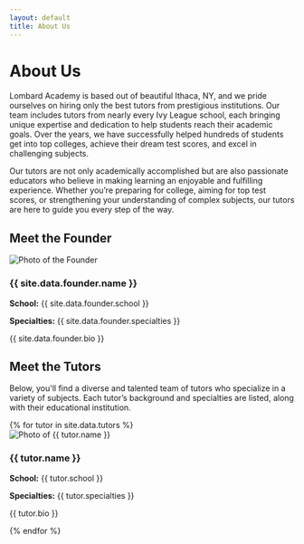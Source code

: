```yaml
---
layout: default
title: About Us
---
```


# About Us

Lombard Academy is based out of beautiful Ithaca, NY, and we pride ourselves on hiring only the best tutors from prestigious institutions. Our team includes tutors from nearly every Ivy League school, each bringing unique expertise and dedication to help students reach their academic goals. Over the years, we have successfully helped hundreds of students get into top colleges, achieve their dream test scores, and excel in challenging subjects. 

Our tutors are not only academically accomplished but are also passionate educators who believe in making learning an enjoyable and fulfilling experience. Whether you’re preparing for college, aiming for top test scores, or strengthening your understanding of complex subjects, our tutors are here to guide you every step of the way.

## Meet the Founder

<div class="founder-profile">
    <img src="{{ site.data.founder.image }}" alt="Photo of the Founder" class="founder-photo">
    <div class="founder-info">
        <h3 class="founder-name">{{ site.data.founder.name }}</h3>
        <p class="founder-detail"><strong>School:</strong> {{ site.data.founder.school }}</p>
        <p class="founder-detail"><strong>Specialties:</strong> {{ site.data.founder.specialties }}</p>
        <p class="founder-bio">{{ site.data.founder.bio }}</p>
    </div>
</div>


## Meet the Tutors

Below, you'll find a diverse and talented team of tutors who specialize in a variety of subjects. Each tutor’s background and specialties are listed, along with their educational institution.

<div class="tutors-grid">
    {% for tutor in site.data.tutors %}
    <div class="tutor-card">
        <img src="{{ tutor.image | relative_url }}" alt="Photo of {{ tutor.name }}" class="tutor-photo">
        <h3>{{ tutor.name }}</h3>
        <p><strong>School:</strong> {{ tutor.school }}</p>
        <p><strong>Specialties:</strong> {{ tutor.specialties }}</p>
        <p>{{ tutor.bio }}</p>
    </div>
    {% endfor %}
</div>
